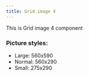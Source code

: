 ```yaml
---
title: Grid image 4
---
```


This is Grid image 4 component

### Picture styles:

- Large: 560x590
- Normal: 560x290
- Small: 275x290
